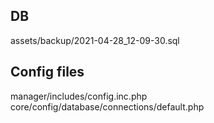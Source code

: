 ## DB
assets/backup/2021-04-28_12-09-30.sql

## Config files
manager/includes/config.inc.php
core/config/database/connections/default.php